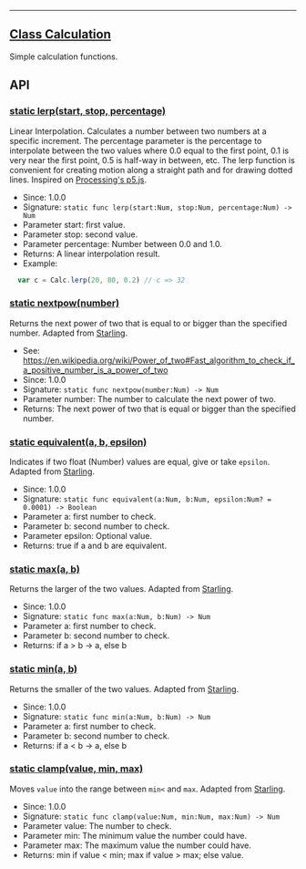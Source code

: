 <!-- file: domepunk/science/calculation.wren -->
<!-- documentation automatically generated using domepunk/tools/doc -->
---
## [Class Calculation](https://github.com/ninjascl/domepunk/blob/main/domepunk/science/calculation.wren#L5)


Simple calculation functions.

## API

### [static lerp(start, stop, percentage)](https://github.com/ninjascl/domepunk/blob/main/domepunk/science/calculation.wren#L26)


Linear Interpolation.
Calculates a number between two numbers at a specific increment.
The percentage parameter is the percentage to interpolate between the two values where 0.0
equal to the first point, 0.1 is very near the first point, 0.5 is half-way in between, etc.
The lerp function is convenient for creating motion along a straight path and for drawing
dotted lines.
Inspired on [Processing's p5.js](https://github.com/processing/p5.js/blob/main/src/math/calculation.js).

- Since: 1.0.0
- Signature: `static func lerp(start:Num, stop:Num, percentage:Num) -> Num`
- Parameter start: first value.
- Parameter stop: second value.
- Parameter percentage: Number between 0.0 and 1.0.
- Returns: A linear interpolation result.
- Example:
```js
  var c = Calc.lerp(20, 80, 0.2) // c => 32
```

### [static nextpow(number)](https://github.com/ninjascl/domepunk/blob/main/domepunk/science/calculation.wren#L39)


Returns the next power of two that is equal to or bigger than the specified number.
Adapted from [Starling](https://raw.githubusercontent.com/Gamua/Starling-Framework/v2.0/starling/src/starling/utils/MathUtil.as).
- See: https://en.wikipedia.org/wiki/Power_of_two#Fast_algorithm_to_check_if_a_positive_number_is_a_power_of_two
- Since: 1.0.0
- Signature: `static func nextpow(number:Num) -> Num`
- Parameter number: The number to calculate the next power of two.
- Returns: The next power of two that is equal or bigger than the specified number.

### [static equivalent(a, b, epsilon)](https://github.com/ninjascl/domepunk/blob/main/domepunk/science/calculation.wren#L65)


Indicates if two float (Number) values are equal, give or take `epsilon`.
Adapted from [Starling](https://raw.githubusercontent.com/Gamua/Starling-Framework/v2.0/starling/src/starling/utils/MathUtil.as).
- Since: 1.0.0
- Signature: `static func equivalent(a:Num, b:Num, epsilon:Num? = 0.0001) -> Boolean`
- Parameter a: first number to check.
- Parameter b: second number to check.
- Parameter epsilon: Optional value.
- Returns: true if a and b are equivalent.

### [static max(a, b)](https://github.com/ninjascl/domepunk/blob/main/domepunk/science/calculation.wren#L82)


Returns the larger of the two values.
Adapted from [Starling](https://raw.githubusercontent.com/Gamua/Starling-Framework/v2.0/starling/src/starling/utils/MathUtil.as).
- Since: 1.0.0
- Signature: `static func max(a:Num, b:Num) -> Num`
- Parameter a: first number to check.
- Parameter b: second number to check.
- Returns: if a > b -> a, else b

### [static min(a, b)](https://github.com/ninjascl/domepunk/blob/main/domepunk/science/calculation.wren#L95)


Returns the smaller of the two values.
Adapted from [Starling](https://raw.githubusercontent.com/Gamua/Starling-Framework/v2.0/starling/src/starling/utils/MathUtil.as).
- Since: 1.0.0
- Signature: `static func min(a:Num, b:Num) -> Num`
- Parameter a: first number to check.
- Parameter b: second number to check.
- Returns: if a < b -> a, else b

### [static clamp(value, min, max)](https://github.com/ninjascl/domepunk/blob/main/domepunk/science/calculation.wren#L109)


Moves `value` into the range between `min<` and `max`.
Adapted from [Starling](https://raw.githubusercontent.com/Gamua/Starling-Framework/v2.0/starling/src/starling/utils/MathUtil.as).
- Since: 1.0.0
- Signature: `static func clamp(value:Num, min:Num, max:Num) -> Num`
- Parameter value: The number to check.
- Parameter min: The minimum value the number could have.
- Parameter max: The maximum value the number could have.
- Returns: min if value < min; max if value > max; else value.
